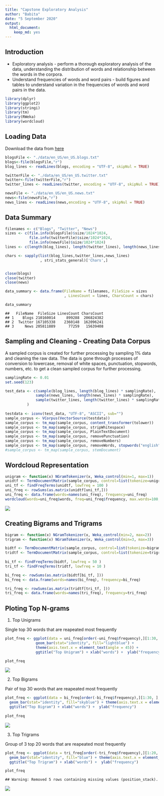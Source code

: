 ```yaml
---
title: "Capstone Exploratory Analysis"
author: "Babita"
date: "5 September 2020"
output: 
  html_document: 
    keep_md: yes
---
```




## Introduction

- Exploratory analysis - perform a thorough exploratory analysis of the data, understanding the distribution of words and relationship between the words in the corpora.
- Understand frequencies of words and word pairs - build figures and tables to understand variation in the frequencies of words and word pairs in the data.


```r
library(dplyr)
library(ggplot2)
library(stringi)
library(tm)
library(RWeka)
library(wordcloud)
```

## Loading Data

Download the data from [here](https://d396qusza40orc.cloudfront.net/dsscapstone/dataset/Coursera-SwiftKey.zip)


```r
blogsFile <- "./data/en_US/en_US.blogs.txt"
blogs<-file(blogsFile,"r")
blog_lines <- readLines(blogs, encoding = "UTF-8", skipNul = TRUE)

twitterFile <- "./data/en_US/en_US.twitter.txt"
twitter<-file(twitterFile,"r")
twitter_lines <- readLines(twitter, encoding = "UTF-8", skipNul = TRUE)

newsFile <- "./data/en_US/en_US.news.txt"
news<-file(newsFile,"r")
news_lines <- readLines(news,encoding = "UTF-8", skipNul = TRUE)
```

## Data Summary


```r
filenames <- c("Blogs", "Twitter", "News")
sizes <- c(file.info(blogsFile)$size/1024*1024,
           file.info(twitterFile)$size/1024*1024,
           file.info(newsFile)$size/1024*1024)
lines <- c(length(blog_lines), length(twitter_lines), length(news_lines))

chars <- sapply(list(blog_lines,twitter_lines,news_lines)
                , stri_stats_general)['Chars',]


close(blogs)
close(twitter)
close(news)

data_summary <- data.frame(FileName = filenames, FileSize = sizes
                           , LinesCount = lines, CharsCount = chars)

data_summary
```

```
##   FileName  FileSize LinesCount CharsCount
## 1    Blogs 210160014     899288  206824382
## 2  Twitter 167105338    2360148  162096241
## 3     News 205811889      77259   15639408
```



## Sampling and Cleaning - Creating Data Corpus

A sampled corpus is created for further processing by sampling 1% data and cleaning the raw data. The data is gone through processes of conversion to lowercase, removal of white spaces, punctuation, stopwords, numbers, etc. to get a clean sampled corpus for further processing.


```r
samplingRate <- 0.01
set.seed(123)

test_data <- c(sample(blog_lines, length(blog_lines) * samplingRate),
              sample(news_lines, length(news_lines) * samplingRate),
              sample(twitter_lines, length(twitter_lines) * samplingRate)
          )
          
testdata <- iconv(test_data, "UTF-8", "ASCII", sub="")
sample_corpus <- VCorpus(VectorSource(testdata))
sample_corpus <- tm_map(sample_corpus, content_transformer(tolower))
sample_corpus <- tm_map(sample_corpus, stripWhitespace)
sample_corpus <- tm_map(sample_corpus, PlainTextDocument)
sample_corpus <- tm_map(sample_corpus, removePunctuation)
sample_corpus <- tm_map(sample_corpus, removeNumbers)
sample_corpus <- tm_map(sample_corpus, removeWords, stopwords("english"))
#sample_corpus <- tm_map(sample_corpus, stemDocument)
```



## Wordcloud Representation


```r
unigram <- function(x) NGramTokenizer(x, Weka_control(min=1, max=1))
unidtf <- TermDocumentMatrix(sample_corpus, control=list(tokenize=unigram))
uni_tf <- findFreqTerms(unidtf, lowfreq = 100 )
uni_freq <- rowSums(as.matrix(unidtf[uni_tf,]))
uni_freq <- data.frame(words=names(uni_freq), frequency=uni_freq)
wordcloud(words=uni_freq$words, freq=uni_freq$frequency, max.words=100, colors = brewer.pal(8, "Dark2"))
```

![](CapstoneExploratoryAnalysis_files/figure-html/unnamed-chunk-4-1.png)<!-- -->


## Creating Bigrams and Trigrams


```r
bigram <- function(x) NGramTokenizer(x, Weka_control(min=2, max=2))
trigram <- function(x) NGramTokenizer(x, Weka_control(min=3, max=3))

bidtf <- TermDocumentMatrix(sample_corpus, control=list(tokenize=bigram))
tridtf <- TermDocumentMatrix(sample_corpus, control=list(tokenize=trigram))
                             
bi_tf <- findFreqTerms(bidtf, lowfreq = 50 )
tri_tf <- findFreqTerms(tridtf, lowfreq = 10 )

bi_freq <- rowSums(as.matrix(bidtf[bi_tf, ]))
bi_freq <- data.frame(words=names(bi_freq), frequency=bi_freq)

tri_freq <- rowSums(as.matrix(tridtf[tri_tf, ]))
tri_freq <- data.frame(words=names(tri_freq), frequency=tri_freq)
```


## Ploting Top N-grams

1. Top Unigrams

Single top 30 words that are reapeated most frequently


```r
plot_freq <- ggplot(data = uni_freq[order(-uni_freq$frequency),][1:30, ], aes(x = reorder(words, -frequency), y=frequency)) +
              geom_bar(stat="identity", fill="lightblue") +
              theme(axis.text.x = element_text(angle = 45)) +
              ggtitle("Top Unigram") + xlab("words") +  ylab("frequency")

plot_freq
```

![](CapstoneExploratoryAnalysis_files/figure-html/unnamed-chunk-6-1.png)<!-- -->


2. Top Bigrams

Pair of top 30 words that are reapeated most frequently


```r
plot_freq <- ggplot(data = bi_freq[order(-bi_freq$frequency),][1:30, ], aes(x = reorder(words, -frequency), y=frequency)) +
  geom_bar(stat="identity", fill="skyblue") + theme(axis.text.x = element_text(angle = 45)) + 
  ggtitle("Top Bigram") + xlab("words") +  ylab("frequency")
  
plot_freq
```

![](CapstoneExploratoryAnalysis_files/figure-html/unnamed-chunk-7-1.png)<!-- -->

3. Top Trigrams

Group of 3 top 20 words that are reapeated most frequently


```r
plot_freq <- ggplot(data = tri_freq[order(-tri_freq$frequency),][1:20, ], aes(x = reorder(words, -frequency), y=frequency)) +
  geom_bar(stat="identity", fill="blue") + theme(axis.text.x = element_text(angle = 45)) + 
  ggtitle("Top Trigram") + xlab("words") +  ylab("frequency")

plot_freq
```

```
## Warning: Removed 5 rows containing missing values (position_stack).
```

![](CapstoneExploratoryAnalysis_files/figure-html/unnamed-chunk-8-1.png)<!-- -->



